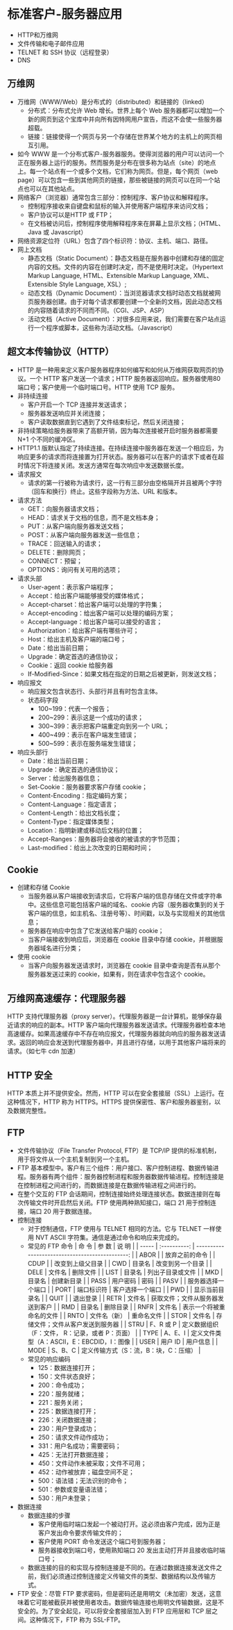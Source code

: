 # 标准客户-服务器应用
+ HTTP和万维网
+ 文件传输和电子邮件应用
+ TELNET 和 SSH 协议（远程登录）
+ DNS

## 万维网
+ 万维网（WWW/Web）是分布式的（distributed）和链接的（linked）
  + 分布式：分布式允许 Web 增长。世界上每个 Web 服务器都可以增加一个新的网页到这个宝库中并向所有因特网用户宣告，而这不会使一些服务器超载。
  + 链接：链接使得一个网页与另一个存储在世界某个地方的主机上的网页相互引用。
+ 如今 WWW 是一个分布式客户-服务器服务。使得浏览器的用户可以访问一个正在服务器上运行的服务。然而服务是分布在很多称为站点（site）的地点上。每一个站点有一个或多个文档，它们称为网页。但是，每个网页（web page）可以包含一些到其他网页的链接，那些被链接的网页可以在同一个站点也可以在其他站点。
+ 网络客户（浏览器）通常包含三部分：控制程序、客户协议和解释程序。
  + 控制程序接收来自键盘和鼠标的输入并使用客户端程序来访问文档；
  + 客户协议可以是HTTP 或 FTP；
  + 在文档被访问后，控制程序使用解释程序来在屏幕上显示文档；（HTML、Java 或 Javascript）
+ 网络资源定位符（URL）包含了四个标识符：协议、主机、端口、路径。
+ 网上文档
  + 静态文档（Static Document）：静态文档是在服务器中创建和存储的固定内容的文档。文件的内容在创建时决定，而不是使用时决定。（Hypertext Markup Language, HTML、Extensible Markup Language, XML、Extensible Style Language, XSL）;
  + 动态文档（Dynamic Document）：当浏览器请求文档时动态文档就被网页服务器创建。由于对每个请求都要创建一个全新的文档，因此动态文档的内容随着请求的不同而不同。（CGI、JSP、ASP）
  + 活动文档（Active Document）：对很多应用来说，我们需要在客户站点运行一个程序或脚本，这些称为活动文档。（Javascript）

## 超文本传输协议（HTTP）
+ HTTP 是一种用来定义客户服务器程序如何编写和如何从万维网获取网页的协议。一个 HTTP 客户发送一个请求；HTTP 服务器返回响应。服务器使用80端口号；客户使用一个临时端口号。HTTP 使用 TCP 服务。
+ 非持续连接
  + 客户开启一个 TCP 连接并发送请求；
  + 服务器发送响应并关闭连接；
  + 客户读取数据直到它遇到了文件结束标记，然后关闭连接；
+ 非持续策略给服务器带来了高额开销，因为每次连接被开启时服务器都需要 N+1 个不同的缓冲区。
+ HTTP1.1 版默认指定了持续连接。在持续连接中服务器在发送一个相应后，为响应更多的请求而将连接置为打开状态。服务器可以在客户的请求下或者在超时情况下将连接关闭。发送方通常在每次响应中发送数据长度。
+ 请求报文
  + 请求的第一行被称为请求行，这一行有三部分由空格隔开并且被两个字符（回车和换行）终止。这些字段称为方法、URL 和版本。
+ 请求方法
  + GET：向服务器请求文档；
  + HEAD：请求关于文档的信息，而不是文档本身；
  + PUT：从客户端向服务器发送文档；
  + POST：从客户端向服务器发送一些信息；
  + TRACE：回送输入的请求；
  + DELETE：删除网页；
  + CONNECT：预留；
  + OPTIONS：询问有关可用的选项；
+ 请求头部
  + User-agent：表示客户端程序；
  + Accept：给出客户端能够接受的媒体格式；
  + Accept-charset：给出客户端可以处理的字符集；
  + Accept-encoding：给出客户端可以处理的编码方案；
  + Accept-language：给出客户端可以接受的语言；
  + Authorization：给出客户端有哪些许可；
  + Host：给出主机及客户端的端口号；
  + Date：给出当前日期；
  + Upgrade：确定首选的通信协议；
  + Cookie：返回 cookie 给服务器
  + If-Modified-Since：如果文档在指定的日期之后被更新，则发送文档；
+ 响应报文
  + 响应报文包含状态行、头部行并且有时包含主体。
  + 状态码字段
    + 100~199：代表一个报告；
    + 200~299：表示这是一个成功的请求；
    + 300~399：表示把客户端重定向到另一个 URL；
    + 400~499：表示在客户端发生错误；
    + 500~599：表示在服务端发生错误；
+ 响应头部行
  + Date：给出当前日期；
  + Upgrade：确定首选的通信协议；
  + Server：给出服务器信息；
  + Set-Cookie：服务器要求客户存储 cookie；
  + Content-Encoding：指定编码方案；
  + Content-Language：指定语言；
  + Content-Length：给出文档长度；
  + Content-Type：指定媒体类型；
  + Location：指明新建或移动后文档的位置；
  + Accept-Ranges：服务器将会接收的被请求的字节范围；
  + Last-modified：给出上次改变的日期和时间；

## Cookie
+ 创建和存储 Cookie
  + 当服务器从客户端接收到请求后，它将客户端的信息存储在文件或字符串中。这些信息可能包括客户端的域名、cookie 内容（服务器收集到的关于客户端的信息，如主机名、注册号等）、时间戳，以及与实现相关的其他信息；
  + 服务器在响应中包含了它发送给客户端的 cookie；
  + 当客户端接收到响应后，浏览器在 cookie 目录中存储 cookie，并根据服务器域名进行分类；
+ 使用 cookie
  + 当客户向服务器发送请求时，浏览器在 cookie 目录中查询是否有从那个服务器发送过来的 cookie，如果有，则在请求中包含这个 cookie。

## 万维网高速缓存：代理服务器
HTTP 支持代理服务器（proxy server）。代理服务器是一台计算机，能够保存最近请求的响应的副本。HTTP 客户端向代理服务器发送请求。代理服务器检查本地高速缓存。如果高速缓存中不存在响应报文，代理服务器就向响应的服务器发送请求。返回的响应会发送到代理服务器中，并且进行存储，以用于其他客户端将来的请求。（如七牛 cdn 加速）

## HTTP 安全
HTTP 本质上并不提供安全。然而，HTTP 可以在安全套接层（SSL）上运行。在这种情况下，HTTP 称为 HTTPS。HTTPS 提供保密性、客户和服务器鉴别，以及数据完整性。

## FTP
+ 文件传输协议（File Transfer Protocol, FTP）是 TCP/IP 提供的标准机制，用于将文件从一个主机复制到另一个主机。
+ FTP 基本模型中。客户有三个组件：用户接口、客户控制进程、数据传输进程。服务器有两个组件：服务器控制进程和服务器数据传输进程。控制连接是在控制进程之间进行的，而数据连接是在数据传输进程之间进行的。
+ 在整个交互的 FTP 会话期间，控制连接始终处理连接状态。数据连接则在每次传输文件时开启然后关闭。FTP 使用两种熟知接口，端口 21 用于控制连接，端口 20 用于数据连接。
+ 控制连接
  + 对于控制通信，FTP 使用与 TELNET 相同的方法。它与 TELNET 一样使用 NVT ASCII 字符集。通信是通过命令和响应来完成的。
  + 常见的 FTP 命令
    | 命 令 | 参 数        | 说 明                                           |
    | ----- | :----------: | ----------------------------------------------: |
    | ABOR  |              | 放弃之前的命令                                  |
    | CDUP  |              | 改变到上级父目录                                |
    | CWD   | 目录名       | 改变到另一个目录                                |
    | DELE  | 文件名       | 删除文件                                        |
    | LIST  | 目录名       | 列出子目录或文件                                |
    | MKD   | 目录名       | 创建新目录                                      |
    | PASS  | 用户密码     | 密码                                            |
    | PASV  |              | 服务器选择一个端口                              |
    | PORT  | 端口标识符   | 客户选择一个端口                                |
    | PWD   |              | 显示当前目录名                                  |
    | QUIT  |              | 退出登录                                        |
    | RETR  | 文件名       | 获取文件；文件从服务器发送到客户                |
    | RMD   | 目录名       | 删除目录                                        |
    | RNFR  | 文件名       | 表示一个将被重命名的文件                        |
    | RNTO  | 文件名（新） | 重命名文件                                      |
    | STOR  | 文件名       | 存储文件；文件从客户发送到服务器                |
    | STRU  | F、R 或 P    | 定义数据组织（F：文件， R：记录，或者 P：页面） |
    | TYPE  | A、E、I      | 定义文件类型（A：ASCII，E：EBCDID，I：图像      |
    | USER  | 用户 ID      | 用户信息                                        |
    | MODE  | S、B、C      | 定义传输方式（S：流，B：块，C：压缩）           |
  + 常见的响应编码
    + 125：数据连接打开；
    + 150：文件状态良好；
    + 200：命令成功；
    + 220：服务就绪；
    + 221：服务关闭；
    + 225：数据连接打开；
    + 226：关闭数据连接；
    + 230：用户登录成功；
    + 250：请求文件动作成功；
    + 331：用户名成功；需要密码；
    + 425：无法打开数据连接；
    + 450：文件动作未被采取；文件不可用；
    + 452：动作被放弃；磁盘空间不足；
    + 500：语法错；无法识别的命令；
    + 501：参数或变量语法错；
    + 530：用户未登录；
+ 数据连接
  + 数据连接的步骤
    + 客户使用临时端口发起一个被动打开。这必须由客户完成，因为正是客户发出命令要求传输文件的；
    + 客户使用 PORT 命令发送这个端口号到服务器；
    + 服务器接收到端口号，使用熟知端口 20 发出主动打开并且接收临时端口号；
  + 数据连接的目的和实现与控制连接是不同的。在通过数据连接发送文件之前，我们必须通过控制连接定义传输文件的类型、数据结构以及传输方式。
+ FTP 安全：尽管 FTP 要求密码，但是密码还是用明文（未加密）发送，这意味着它可能被截获并被使用者攻击。数据传输连接也用明文传输数据，这是不安全的。为了安全起见，可以将安全套接层加入到 FTP 应用层和 TCP 层之间。这种情况下，FTP 称为 SSL-FTP。